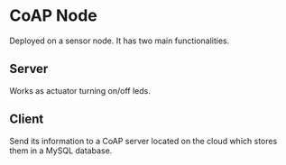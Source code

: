 # CoAP Node
Deployed on a sensor node. It has two main functionalities.

## Server 
Works as actuator turning on/off leds.

## Client
Send its information to a CoAP server located on the cloud which stores them in a MySQL database.
